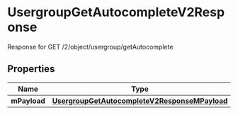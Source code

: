 

# UsergroupGetAutocompleteV2Response

Response for GET /2/object/usergroup/getAutocomplete

## Properties

| Name | Type | Description | Notes |
|------------ | ------------- | ------------- | -------------|
|**mPayload** | [**UsergroupGetAutocompleteV2ResponseMPayload**](UsergroupGetAutocompleteV2ResponseMPayload.md) |  |  |



